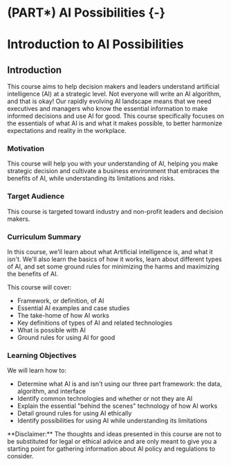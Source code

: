 
# (PART\*) AI Possibilities {-}



# Introduction to AI Possibilities

## Introduction

This course aims to help decision makers and leaders understand artificial intelligence (AI) at a strategic level. Not everyone will write an AI algorithm, and that is okay! Our rapidly evolving AI landscape means that we need executives and managers who know the essential information to make informed decisions and use AI for good. This course specifically focuses on the essentials of what AI is and what it makes possible, to better harmonize expectations and reality in the workplace.


### Motivation

This course will help you with your understanding of AI, helping you make strategic decision and cultivate a business environment that embraces the benefits of AI, while understanding its limitations and risks.

### Target Audience

This course is targeted toward industry and non-profit leaders and decision makers.

### Curriculum Summary

In this course, we'll learn about what Artificial intelligence is, and what it isn't. We'll also learn the basics of how it works, learn about different types of AI, and set some ground rules for minimizing the harms and maximizing the benefits of AI.

This course will cover:

- Framework, or definition, of AI
- Essential AI examples and case studies
- The take-home of how AI works
- Key definitions of types of AI and related technologies
- What is possible with AI
- Ground rules for using AI for good

### Learning Objectives

We will learn how to:

- Determine what AI is and isn't using our three part framework: the data, algorithm, and interface
- Identify common technologies and whether or not they are AI
- Explain the essential "behind the scenes" technology of how AI works
- Detail ground rules for using AI ethically
- Identify possibilities for using AI while understanding its limitations

<div class = disclaimer>
**Disclaimer:** The thoughts and ideas presented in this course are not to be substituted for legal or ethical advice and are only meant to give you a starting point for gathering information about AI policy and regulations to consider.
</div>
